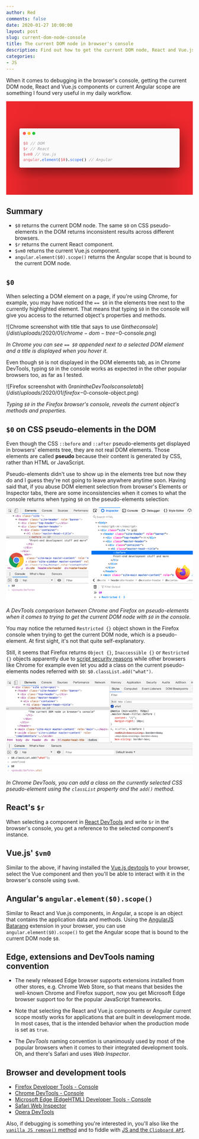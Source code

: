 ```yaml
---
author: Red
comments: false
date: 2020-01-27 10:00:00
layout: post
slug: current-dom-node-console
title: The current DOM node in browser's console
description: Find out how to get the current DOM node, React and Vue.js components or current Angular scope in order to speed up debugging in the browser console.
categories:
- JS
---
```


When it comes to debugging in the browser's console, getting the current DOM node, React and Vue.js components or current Angular scope are something I found very useful in my daily workflow.

![The current DOM node, React and Vue.js components and Angular scope in the browser console](/dist/uploads/2020/01/current-dom-node.png)

<!-- more -->

## Summary
- `$0` returns the current DOM node. The same `$0` on CSS pseudo-elements in the DOM returns inconsistent results across different browsers.
- `$r` returns the current React component.
- `$vm0` returns the current Vue.js component.
- `angular.element($0).scope()` returns the Angular scope that is bound to the current DOM node.

## `$0`

When selecting a DOM element on a page, if you're using Chrome, for example, you may have noticed the `== $0` in the elements tree next to the currently highlighted element. That means that typing `$0` in the console will give you access to the returned object's properties and methods.

![Chrome screenshot with title that says to use $0 in the console](/dist/uploads/2020/01/chrome-dom-tree-$0-console.png)

*In Chrome you can see `== $0` appended next to a selected DOM element and a title is displayed when you hover it.*

Even though `$0` is not displayed in the DOM elements tab, as in Chrome DevTools, typing `$0` in the console works as expected in the other popular browsers too, as far as I tested.

![Firefox screenshot with $0 ran in the DevTools console tab](/dist/uploads/2020/01/firefox-$0-console-object.png)

*Typing `$0` in the Firefox browser's console, reveals the current object's methods and properties.*

## `$0` on CSS pseudo-elements in the DOM

Even though the CSS `::before` and `::after` pseudo-elements get displayed in browsers' elements tree, they are not real DOM elements. Those elements are called **pseudo** because their content is generated by CSS, rather than HTML or JavaScript.

Pseudo-elements didn't use to show up in the elements tree but now they do and I guess they're not going to leave anywhere anytime soon. Having said that, if you abuse DOM element selection from browser's Elements or Inspector tabs, there are some inconsistencies when it comes to what the console returns when typing `$0` on the pseudo-elements selection:

![DevTools comparison between Chrome and Firefox on pseudo-elements](/dist/uploads/2020/01/chrome-vs-firefox-$0-on-pseudo-element.png)

*A DevTools comparison between Chrome and Firefox on pseudo-elements when it comes to trying to get the current DOM node with `$0` in the console.*

You may notice the returned `Restricted {}` object shown in the Firefox console when trying to get the current DOM node, which is a pseudo-element. At first sight, it's not that quite self-explanatory.

Still, it seems that Firefox returns `Object {}`, `Inaccessible {}` or `Restricted {}` objects apparently due to [script security reasons](https://developer.mozilla.org/en-US/docs/Mozilla/Gecko/Script_security#Cross-origin) while other browsers like Chrome for example even let you add a class on the current pseudo-elements nodes referred with `$0`: `$0.classList.add("what")`.

![Chrome DevTools screenshot that shows you can add a class on the current pseudo-element](/dist/uploads/2020/01/pseudo-element-class-on-current-node-chrome.png)

*In Chrome DevTools, you can add a class on the currently selected CSS pseudo-element using the `classList` property and the `add()` method.*

## React's `$r`

When selecting a component in [React DevTools](https://github.com/facebook/react/tree/master/packages/react-devtools) and write `$r` in the browser's console, you get a reference to the selected component's instance.

## Vue.js' `$vm0`

Similar to the above, if having installed the [Vue.js devtools](https://vuejs.org/v2/cookbook/debugging-in-vscode.html#Vue-Devtools) to your browser, select the Vue component and then you'll be able to interact with it in the browser's console using `$vm0`.

## Angular's `angular.element($0).scope()`

Similar to React and Vue.js components, in Angular, a scope is an object that contains the application data and methods. Using the [AngularJS Batarang](https://github.com/angular/batarang) extension in your browser, you can use `angular.element($0).scope()` to get the Angular scope that is bound to the current DOM node `$0`.

## Edge, extensions and DevTools naming convention

- The newly released Edge browser supports extensions installed from other stores, e.g. Chrome Web Store, so that means that besides the well-known Chrome and Firefox support, now you get Microsoft Edge browser support too for the popular JavaScript frameworks.

- Note that selecting the React and Vue.js components or Angular current scope mostly works for applications that are built in development mode. In most cases, that is the intended behavior when the production mode is set as `true`.

- The *DevTools* naming convention is unanimously used by most of the popular browsers when it comes to their integrated development tools. Oh, and there's Safari and uses *Web Inspector*.

## Browser and development tools
- [Firefox Developer Tools - Console](https://developer.mozilla.org/en-US/docs/Tools/Page_Inspector/How_to/Use_the_Inspector_from_the_Web_Console)
- [Chrome DevTools - Console](https://developers.google.com/web/tools/chrome-devtools/console/utilities#dom)
- [Microsoft Edge (EdgeHTML) Developer Tools - Console](https://docs.microsoft.com/en-us/microsoft-edge/devtools-guide/console)
- [Safari Web Inspector](https://developer.apple.com/safari/tools/)
- [Opera DevTools](https://dev.opera.com/extensions/dev-tools/)

Also, if debugging is something you're interested in, you'll also like the [`vanilla JS remove()` method](/removing-an-element-with-plain-javascript-remove-method/) and to fiddle with [JS and the `Clipboard API`](/copy-clipboard-js/).